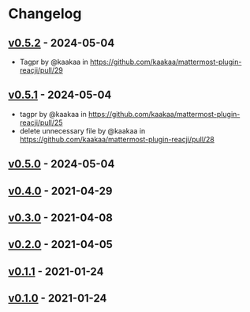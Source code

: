 # Changelog

## [v0.5.2](https://github.com/kaakaa/mattermost-plugin-reacji/compare/v0.5.1...v0.5.2) - 2024-05-04
- Tagpr by @kaakaa in https://github.com/kaakaa/mattermost-plugin-reacji/pull/29

## [v0.5.1](https://github.com/kaakaa/mattermost-plugin-reacji/compare/v0.5.0...v0.5.1) - 2024-05-04
- tagpr by @kaakaa in https://github.com/kaakaa/mattermost-plugin-reacji/pull/25
- delete unnecessary file by @kaakaa in https://github.com/kaakaa/mattermost-plugin-reacji/pull/28

## [v0.5.0](https://github.com/kaakaa/mattermost-plugin-reacji/compare/v0.5.0...v0.5.0) - 2024-05-04

## [v0.4.0](https://github.com/kaakaa/mattermost-plugin-reacji/compare/v0.5.0...v0.4.0) - 2021-04-29

## [v0.3.0](https://github.com/kaakaa/mattermost-plugin-reacji/compare/v0.5.0...v0.3.0) - 2021-04-08

## [v0.2.0](https://github.com/kaakaa/mattermost-plugin-reacji/compare/v0.5.0...v0.2.0) - 2021-04-05

## [v0.1.1](https://github.com/kaakaa/mattermost-plugin-reacji/compare/v0.5.0...v0.1.1) - 2021-01-24

## [v0.1.0](https://github.com/kaakaa/mattermost-plugin-reacji/compare/v0.5.0...v0.1.0) - 2021-01-24
